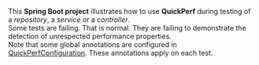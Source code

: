This **Spring Boot project** illustrates how to use **QuickPerf** during testing of a *repository*, a *service* or a *controller*.<br>
Some tests are failing. That is normal. They are failing to demonstrate the detection of unrespected performance properties.<br>
Note that some global annotations are configured in [QuickPerfConfiguration](https://github.com/quick-perf/springboot-junit4-examples/blob/master/src/test/java/org/quickperf/QuickPerfConfiguration.java). These annotations apply on each test.
